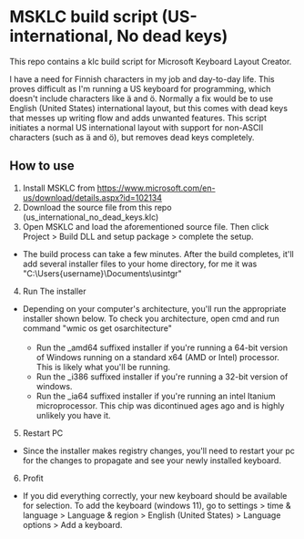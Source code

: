 # MSKLC build script (US-international, No dead keys)

This repo contains a klc build script for Microsoft Keyboard Layout Creator. 

I have a need for Finnish characters in my job and day-to-day life. This proves difficult as I'm running a US keyboard for programming, which doesn't include characters like ä and ö. Normally a fix would be to use English (United States) international layout, but this comes with dead keys that messes up writing flow and adds unwanted features. This script initiates a normal US international layout with support for non-ASCII characters (such as ä and ö), but removes dead keys completely. 

## How to use
1. Install MSKLC from https://www.microsoft.com/en-us/download/details.aspx?id=102134
2. Download the source file from this repo (us_international_no_dead_keys.klc)
3. Open MSKLC and load the aforementioned source file. Then click Project > Build DLL and setup package > complete the setup.
- The build process can take a few minutes. After the build completes, it'll add several installer files to your home directory, for me it was "C:\Users\{username}\Documents\usintgr"
4. Run The installer
- Depending on your computer's architecture, you'll run the appropriate installer shown below. To check you architecture, open cmd and run command "wmic os get osarchitecture" <br /><br />
  - Run the _amd64 suffixed installer if you're running a 64-bit version of Windows running on a standard x64 (AMD or Intel) processor. This is likely what you'll be running. <br />
  - Run the _i386 suffixed installer if you're running a 32-bit version of windows. <br />
  - Run the _ia64 suffixed installer if you're running an intel Itanium microprocessor. This chip was dicontinued ages ago and is highly unlikely you have it. <br />

5. Restart PC
- Since the installer makes registry changes, you'll need to restart your pc for the changes to propagate and see your newly installed keyboard.
6. Profit
- If you did everything correctly, your new keyboard should be available for selection.
To add the keyboard (windows 11), go to settings > time & language > Language & region > English (United States) > Language options > Add a keyboard.
